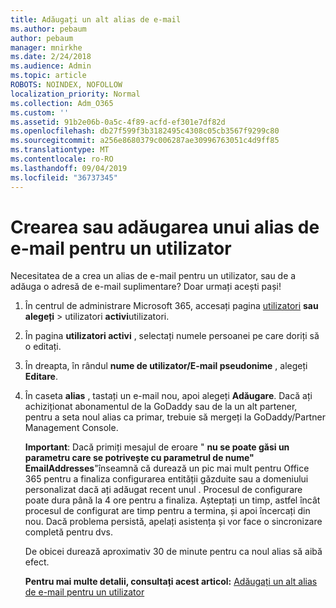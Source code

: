 ```yaml
---
title: Adăugați un alt alias de e-mail
ms.author: pebaum
author: pebaum
manager: mnirkhe
ms.date: 2/24/2018
ms.audience: Admin
ms.topic: article
ROBOTS: NOINDEX, NOFOLLOW
localization_priority: Normal
ms.collection: Adm_O365
ms.custom: ''
ms.assetid: 91b2e06b-0a5c-4f89-acfd-ef301e7df82d
ms.openlocfilehash: db27f599f3b3182495c4308c05cb3567f9299c80
ms.sourcegitcommit: a256e8680379c006287ae30996763051c4d9ff85
ms.translationtype: MT
ms.contentlocale: ro-RO
ms.lasthandoff: 09/04/2019
ms.locfileid: "36737345"
---
```

# <a name="create-or-add-an-email-alias-for-a-user"></a>Crearea sau adăugarea unui alias de e-mail pentru un utilizator

Necesitatea de a crea un alias de e-mail pentru un utilizator, sau de a adăuga o adresă de e-mail suplimentare? Doar urmați acești pași!
  
1. În centrul de administrare Microsoft 365, accesați pagina [utilizatori](https://go.microsoft.com/fwlink/p/?linkid=834822) **sau alegeți** \> utilizatori **activi**utilizatori.
    
2. În pagina **utilizatori activi** , selectați numele persoanei pe care doriți să o editați. 
    
3. În dreapta, în rândul **nume de utilizator/E-mail pseudonime** , alegeți **Editare**.
    
4. În caseta **alias** , tastați un e-mail nou, apoi alegeți **Adăugare**. Dacă ați achiziționat abonamentul de la GoDaddy sau de la un alt partener, pentru a seta noul alias ca primar, trebuie să mergeți la GoDaddy/Partner Management Console. 
    
    **Important**: Dacă primiți mesajul de eroare " **nu se poate găsi un parametru care se potrivește cu parametrul de nume" EmailAddresses**"înseamnă că durează un pic mai mult pentru Office 365 pentru a finaliza configurarea entității găzduite sau a domeniului personalizat dacă ați adăugat recent unul . Procesul de configurare poate dura până la 4 ore pentru a finaliza. Așteptați un timp, astfel încât procesul de configurat are timp pentru a termina, și apoi încercați din nou. Dacă problema persistă, apelați asistența și vor face o sincronizare completă pentru dvs.
    
    De obicei durează aproximativ 30 de minute pentru ca noul alias să aibă efect.
    
    **Pentru mai multe detalii, consultați acest articol:** [Adăugați un alt alias de e-mail pentru un utilizator](https://docs.microsoft.com/office365/admin/email/add-another-email-alias-for-a-user)
    

